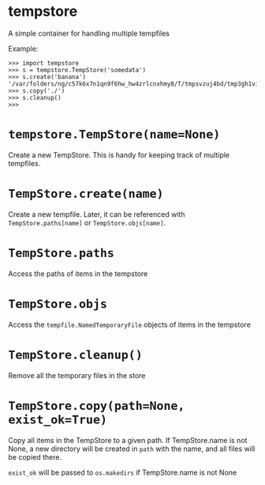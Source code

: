 # tempstore

A simple container for handling multiple tempfiles

Example:

```shell
>>> import tempstore
>>> s = tempstore.TempStore('somedata')
>>> s.create('banana')
'/var/folders/ng/c57k6x7n1qn9f6hw_hw4zrlcnxhmy8/T/tmpsvzuj4bd/tmp3gh1vid9'
>>> s.copy('./')
>>> s.cleanup()
>>>
```

# `tempstore.TempStore(name=None)`

Create a new TempStore. This is handy for keeping track of multiple tempfiles.


# `TempStore.create(name)`

Create a new tempfile. Later, it can be referenced with
`TempStore.paths[name]` or `TempStore.objs[name]`.


# `TempStore.paths`

Access the paths of items in the tempstore


# `TempStore.objs`

Access the `tempfile.NamedTemporaryFile` objects of items in the tempstore


# `TempStore.cleanup()`

Remove all the temporary files in the store


# `TempStore.copy(path=None, exist_ok=True)`

Copy all items in the TempStore to a given path. If TempStore.name is not None,
a new directory will be created in `path` with the name, and all files will be
copied there.

`exist_ok` will be passed to `os.makedirs` if TempStore.name is not None
